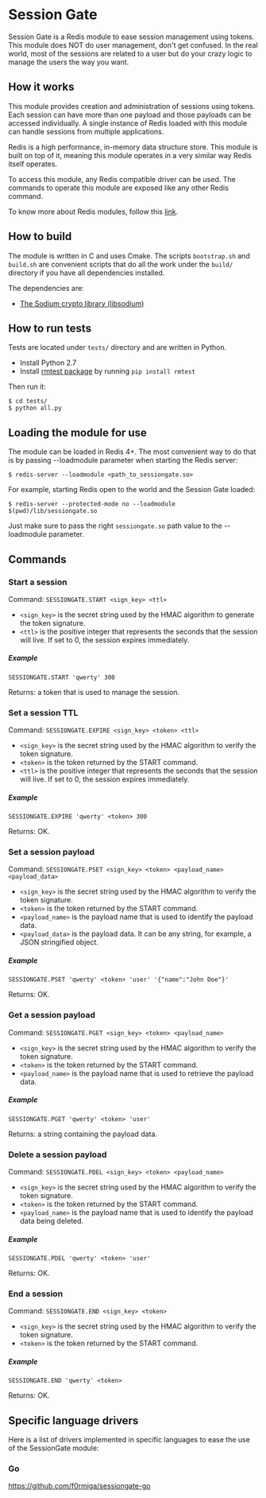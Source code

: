 # Session Gate

Session Gate is a Redis module to ease session management using tokens. This module does NOT do user management, don't get confused. In the real world, most of the sessions are related to a user but do your crazy logic to manage the users the way you want.

## How it works

This module provides creation and administration of sessions using tokens. Each session can have more than one payload and those payloads can be accessed individually. A single instance of Redis loaded with this module can handle sessions from multiple applications.

Redis is a high performance, in-memory data structure store. This module is built on top of it, meaning this module operates in a very similar way Redis itself operates.

To access this module, any Redis compatible driver can be used. The commands to operate this module are exposed like any other Redis command.

To know more about Redis modules, follow this [link](http://antirez.com/news/106).

## How to build

The module is written in C and uses Cmake. The scripts `bootstrap.sh` and `build.sh` are convenient scripts that do all the work under the `build/` directory if you have all dependencies installed.

The dependencies are:
- [The Sodium crypto library (libsodium)](https://download.libsodium.org/doc/)

## How to run tests

Tests are located under `tests/` directory and are written in Python.

- Install Python 2.7
- Install [rmtest package](https://github.com/RedisLabs/rmtest) by running `pip install rmtest`

Then run it:
```
$ cd tests/
$ python all.py
```

## Loading the module for use

The module can be loaded in Redis 4+. The most convenient way to do that is by passing --loadmodule parameter when starting the Redis server:

```
$ redis-server --loadmodule <path_to_sessiongate.so>
```

For example, starting Redis open to the world and the Session Gate loaded:
```
$ redis-server --protected-mode no --loadmodule $(pwd)/lib/sessiongate.so
```

Just make sure to pass the right `sessiongate.so` path value to the --loadmodule parameter.

## Commands

### Start a session

Command: `SESSIONGATE.START <sign_key> <ttl>`

- `<sign_key>` is the secret string used by the HMAC algorithm to generate the token signature.
- `<ttl>` is the positive integer that represents the seconds that the session will live. If set to 0, the session expires immediately.

##### Example
```
SESSIONGATE.START 'qwerty' 300
```

Returns: a token that is used to manage the session.

### Set a session TTL

Command: `SESSIONGATE.EXPIRE <sign_key> <token> <ttl>`

- `<sign_key>` is the secret string used by the HMAC algorithm to verify the token signature.
- `<token>` is the token returned by the START command.
- `<ttl>` is the positive integer that represents the seconds that the session will live. If set to 0, the session expires immediately.

##### Example
```
SESSIONGATE.EXPIRE 'qwerty' <token> 300
```

Returns: OK.

### Set a session payload

Command: `SESSIONGATE.PSET <sign_key> <token> <payload_name> <payload_data>`

- `<sign_key>` is the secret string used by the HMAC algorithm to verify the token signature.
- `<token>` is the token returned by the START command.
- `<payload_name>` is the payload name that is used to identify the payload data.
- `<payload_data>` is the payload data. It can be any string, for example, a JSON stringified object.

##### Example
```
SESSIONGATE.PSET 'qwerty' <token> 'user' '{"name":"John Doe"}'
```

Returns: OK.

### Get a session payload

Command: `SESSIONGATE.PGET <sign_key> <token> <payload_name>`

- `<sign_key>` is the secret string used by the HMAC algorithm to verify the token signature.
- `<token>` is the token returned by the START command.
- `<payload_name>` is the payload name that is used to retrieve the payload data.

##### Example
```
SESSIONGATE.PGET 'qwerty' <token> 'user'
```

Returns: a string containing the payload data.

### Delete a session payload

Command: `SESSIONGATE.PDEL <sign_key> <token> <payload_name>`

- `<sign_key>` is the secret string used by the HMAC algorithm to verify the token signature.
- `<token>` is the token returned by the START command.
- `<payload_name>` is the payload name that is used to identify the payload data being deleted.

##### Example
```
SESSIONGATE.PDEL 'qwerty' <token> 'user'
```

Returns: OK.

### End a session

Command: `SESSIONGATE.END <sign_key> <token>`

- `<sign_key>` is the secret string used by the HMAC algorithm to verify the token signature.
- `<token>` is the token returned by the START command.

##### Example
```
SESSIONGATE.END 'qwerty' <token>
```

Returns: OK.

## Specific language drivers

Here is a list of drivers implemented in specific languages to ease the use of the SessionGate module:

### Go

https://github.com/f0rmiga/sessiongate-go
